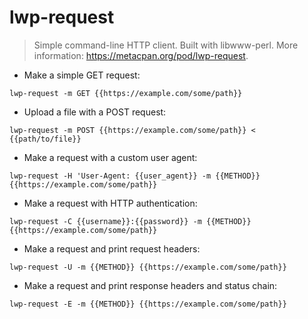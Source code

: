 # lwp-request

> Simple command-line HTTP client.
> Built with libwww-perl.
> More information: <https://metacpan.org/pod/lwp-request>.

- Make a simple GET request:

`lwp-request -m GET {{https://example.com/some/path}}`

- Upload a file with a POST request:

`lwp-request -m POST {{https://example.com/some/path}} < {{path/to/file}}`

- Make a request with a custom user agent:

`lwp-request -H 'User-Agent: {{user_agent}} -m {{METHOD}} {{https://example.com/some/path}}`

- Make a request with HTTP authentication:

`lwp-request -C {{username}}:{{password}} -m {{METHOD}} {{https://example.com/some/path}}`

- Make a request and print request headers:

`lwp-request -U -m {{METHOD}} {{https://example.com/some/path}}`

- Make a request and print response headers and status chain:

`lwp-request -E -m {{METHOD}} {{https://example.com/some/path}}`
